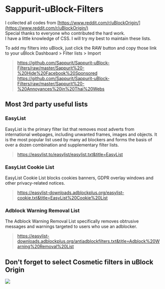 # Sappurit-uBlock-Filters
I collected all codes from [https://www.reddit.com/r/uBlockOrigin/](https://www.reddit.com/r/uBlockOrigin/)                
Special thanks to everyone who contributed the hard work.  
I have a little knowledge of CSS. I will try my best to maintain these lists.

To add my filters into uBlock, just click the RAW button and copy those link to your uBlock Dashboard > Filter lists > Import  
> https://github.com/Sappurit/Sappurit-uBlock-Filters/raw/master/Sappurit%20-%20Hide%20Facebook%20Sponsored
> https://github.com/Sappurit/Sappurit-uBlock-Filters/raw/master/Sappurit%20-%20Annoyances%20in%20Thai%20Webs

## **Most 3rd party useful lists**

### **EasyList**
EasyList is the primary filter list that removes most adverts from international webpages, including unwanted frames, images and objects. It is the most popular list used by many ad blockers and forms the basis of over a dozen combination and supplementary filter lists.  
> https://easylist.to/easylist/easylist.txt&title=EasyList

### **EasyList Cookie List**
EasyList Cookie List blocks cookies banners, GDPR overlay windows and other privacy-related notices.
> https://easylist-downloads.adblockplus.org/easylist-cookie.txt&title=EasyList%20Cookie%20List

### **Adblock Warning Removal List**
The Adblock Warning Removal List specifically removes obtrusive messages and warnings targeted to users who use an adblocker.
> https://easylist-downloads.adblockplus.org/antiadblockfilters.txt&title=Adblock%20Warning%20Removal%20List

## **Don't forget to select Cosmetic filters in uBlock Origin**

![](https://i.imgur.com/HLzg7O5.png)

